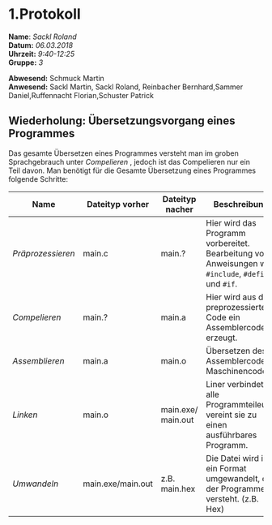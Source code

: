 # 1.Protokoll  
  
  **Name**:  *Sackl Roland*  
  **Datum:** *06.03.2018*  
  **Uhrzeit:** *9:40-12:25*  
  **Gruppe:** *3*  
  
  **Abwesend:**   Schmuck Martin   
  **Anwesend:**   Sackl Martin, Sackl Roland, Reinbacher Bernhard,Sammer Daniel,Ruffennacht Florian,Schuster Patrick


## Wiederholung: Übersetzungsvorgang eines Programmes  
Das gesamte Übersetzen eines Programmes versteht man im groben Sprachgebrauch  unter _Compelieren_ , jedoch ist das Compelieren nur ein Teil davon. Man benötigt für die Gesamte Übersetzung eines Programmes folgende Schritte:    


 Name | Dateityp vorher | Dateityp nacher | Beschreibung
 ------- | --------  |------- | --------  
*Präprozessieren* | main.c | main.? | Hier wird das Programm vorbereitet. Bearbeitung von Anweisungen wie `#include`, `#define` und `#if`.  
*Compelieren* | main.? | main.a | Hier wird aus dem preprozessierten Code ein Assemblercode erzeugt.   
*Assemblieren* | main.a | main.o | Übersetzen des Assemblercode in Maschinencode.  
*Linken* | main.o | main.exe/ main.out |  Liner verbindet alle Programmteileund vereint sie zu  einen ausführbares Programm.  
*Umwandeln* | main.exe/main.out | z.B. main.hex | Die Datei wird in ein Format umgewandelt, das der Programmer versteht. (z.B. Hex)


